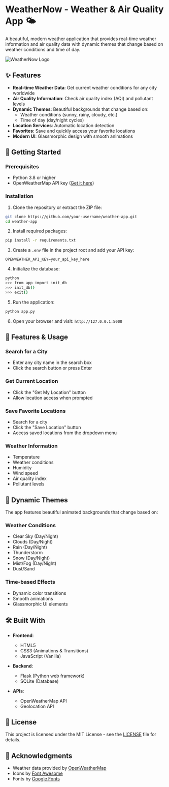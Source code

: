 # WeatherNow - Weather & Air Quality App 🌤️

A beautiful, modern weather application that provides real-time weather information and air quality data with dynamic themes that change based on weather conditions and time of day.

![WeatherNow Logo](https://raw.githubusercontent.com/your-username/weather-app/main/screenshots/logo.png)

## ✨ Features

- **Real-time Weather Data**: Get current weather conditions for any city worldwide
- **Air Quality Information**: Check air quality index (AQI) and pollutant levels
- **Dynamic Themes**: Beautiful backgrounds that change based on:
  - Weather conditions (sunny, rainy, cloudy, etc.)
  - Time of day (day/night cycles)
- **Location Services**: Automatic location detection
- **Favorites**: Save and quickly access your favorite locations
- **Modern UI**: Glassmorphic design with smooth animations

## 🚀 Getting Started

### Prerequisites

- Python 3.8 or higher
- OpenWeatherMap API key ([Get it here](https://openweathermap.org/api))

### Installation

1. Clone the repository or extract the ZIP file:
```bash
git clone https://github.com/your-username/weather-app.git
cd weather-app
```

2. Install required packages:
```bash
pip install -r requirements.txt
```

3. Create a `.env` file in the project root and add your API key:
```env
OPENWEATHER_API_KEY=your_api_key_here
```

4. Initialize the database:
```bash
python
>>> from app import init_db
>>> init_db()
>>> exit()
```

5. Run the application:
```bash
python app.py
```

6. Open your browser and visit: `http://127.0.0.1:5000`

## 🎨 Features & Usage

### Search for a City
- Enter any city name in the search box
- Click the search button or press Enter

### Get Current Location
- Click the "Get My Location" button
- Allow location access when prompted

### Save Favorite Locations
- Search for a city
- Click the "Save Location" button
- Access saved locations from the dropdown menu

### Weather Information
- Temperature
- Weather conditions
- Humidity
- Wind speed
- Air quality index
- Pollutant levels

## 🌈 Dynamic Themes

The app features beautiful animated backgrounds that change based on:

### Weather Conditions
- Clear Sky (Day/Night)
- Clouds (Day/Night)
- Rain (Day/Night)
- Thunderstorm
- Snow (Day/Night)
- Mist/Fog (Day/Night)
- Dust/Sand

### Time-based Effects
- Dynamic color transitions
- Smooth animations
- Glassmorphic UI elements

## 🛠️ Built With

- **Frontend**:
  - HTML5
  - CSS3 (Animations & Transitions)
  - JavaScript (Vanilla)
  
- **Backend**:
  - Flask (Python web framework)
  - SQLite (Database)
  
- **APIs**:
  - OpenWeatherMap API
  - Geolocation API

## 📝 License

This project is licensed under the MIT License - see the [LICENSE](LICENSE) file for details.

## 🙏 Acknowledgments

- Weather data provided by [OpenWeatherMap](https://openweathermap.org/)
- Icons by [Font Awesome](https://fontawesome.com/)
- Fonts by [Google Fonts](https://fonts.google.com/)
